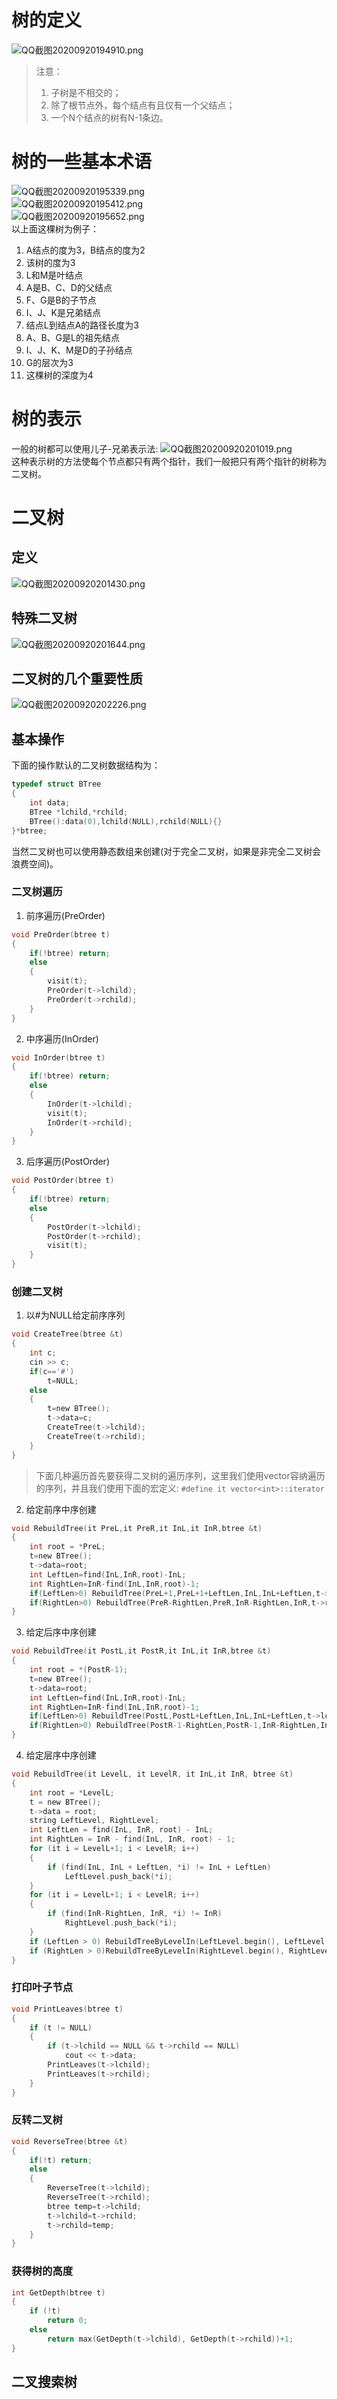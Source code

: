 # 树的定义
![QQ截图20200920194910.png](https://i.loli.net/2020/09/20/h4LQTjEzmMHRfgN.png)
> 注意：  
> 1. 子树是不相交的；
> 2. 除了根节点外，每个结点有且仅有一个父结点；
> 3. 一个N个结点的树有N-1条边。

# 树的一些基本术语
![QQ截图20200920195339.png](https://i.loli.net/2020/09/20/VUPFjse6q8nTwxD.png)  
![QQ截图20200920195412.png](https://i.loli.net/2020/09/20/t18YmhgAOX7SrTI.png)  
![QQ截图20200920195652.png](https://i.loli.net/2020/09/20/7hPcwvr5E2HuARV.png)  
以上面这棵树为例子：  
1. A结点的度为3，B结点的度为2  
2. 该树的度为3
3. L和M是叶结点
4. A是B、C、D的父结点  
5. F、G是B的子节点
6. I、J、K是兄弟结点
7. 结点L到结点A的路径长度为3
8. A、B、G是L的祖先结点
9. I、J、K、M是D的子孙结点
10. G的层次为3
11. 这棵树的深度为4

# 树的表示
一般的树都可以使用儿子-兄弟表示法:
![QQ截图20200920201019.png](https://i.loli.net/2020/09/20/W3zEv2CLPoIStZQ.png)  
这种表示树的方法使每个节点都只有两个指针，我们一般把只有两个指针的树称为二叉树。

# 二叉树
## 定义
![QQ截图20200920201430.png](https://i.loli.net/2020/09/20/8qSR9CEiQe3JZk5.png)  
## 特殊二叉树
![QQ截图20200920201644.png](https://i.loli.net/2020/09/20/LizVBDAl4XyMWuh.png)
## 二叉树的几个重要性质
![QQ截图20200920202226.png](https://i.loli.net/2020/09/20/jXitWkVTqFhxe6v.png)
## 基本操作
下面的操作默认的二叉树数据结构为：
```c
typedef struct BTree
{
    int data;
    BTree *lchild,*rchild;
    BTree():data(0),lchild(NULL),rchild(NULL){}
}*btree;
```
当然二叉树也可以使用静态数组来创建(对于完全二叉树，如果是非完全二叉树会浪费空间)。
### 二叉树遍历
1. 前序遍历(PreOrder)
```c
void PreOrder(btree t)
{
    if(!btree) return;
    else
    {
        visit(t);
        PreOrder(t->lchild);
        PreOrder(t->rchild);
    }
}
```
2. 中序遍历(InOrder)
```c
void InOrder(btree t)
{
    if(!btree) return;
    else
    {
        InOrder(t->lchild);
        visit(t);
        InOrder(t->rchild);
    }
}
```
3. 后序遍历(PostOrder)
```c
void PostOrder(btree t)
{
    if(!btree) return;
    else
    {
        PostOrder(t->lchild);
        PostOrder(t->rchild);
        visit(t);
    }
}
```
### 创建二叉树
1. 以#为NULL给定前序序列
```c
void CreateTree(btree &t)
{
    int c;
    cin >> c;
    if(c=='#')
        t=NULL;
    else
    {
        t=new BTree();
        t->data=c;
        CreateTree(t->lchild);
        CreateTree(t->rchild);
    }
}
```
> 下面几种遍历首先要获得二叉树的遍历序列，这里我们使用vector<int>容纳遍历的序列，并且我们使用下面的宏定义:
`#define it vector<int>::iterator`

2. 给定前序中序创建
```c
void RebuildTree(it PreL,it PreR,it InL,it InR,btree &t)
{
    int root = *PreL;
    t=new BTree();
    t->data=root;
    int LeftLen=find(InL,InR,root)-InL;
    int RightLen=InR-find(InL,InR,root)-1;
    if(LeftLen>0) RebuildTree(PreL+1,PreL+1+LeftLen,InL,InL+LeftLen,t->lchild);
    if(RightLen>0) RebuildTree(PreR-RightLen,PreR,InR-RightLen,InR,t->rchild);
}
```
3. 给定后序中序创建
```c
void RebuildTree(it PostL,it PostR,it InL,it InR,btree &t)
{
    int root = *(PostR-1);
    t=new BTree();
    t->data=root;
    int LeftLen=find(InL,InR,root)-InL;
    int RightLen=InR-find(InL,InR,root)-1;
    if(LeftLen>0) RebuildTree(PostL,PostL+LeftLen,InL,InL+LeftLen,t->lchild);
    if(RightLen>0) RebuildTree(PostR-1-RightLen,PostR-1,InR-RightLen,InR,t->rchild);
}
```
4. 给定层序中序创建
```c
void RebuildTree(it LevelL, it LevelR, it InL,it InR, btree &t)
{
	int root = *LevelL;
	t = new BTree();
	t->data = root;
	string LeftLevel, RightLevel;
	int LeftLen = find(InL, InR, root) - InL;
	int RightLen = InR - find(InL, InR, root) - 1;
	for (it i = LevelL+1; i < LevelR; i++)
	{
		if (find(InL, InL + LeftLen, *i) != InL + LeftLen)
			LeftLevel.push_back(*i);
	}
	for (it i = LevelL+1; i < LevelR; i++)
	{
		if (find(InR-RightLen, InR, *i) != InR)
			RightLevel.push_back(*i);
	}
	if (LeftLen > 0) RebuildTreeByLevelIn(LeftLevel.begin(), LeftLevel.end(), InL, InL + LeftLen, t->lchild);
	if (RightLen > 0)RebuildTreeByLevelIn(RightLevel.begin(), RightLevel.end(), InR - RightLen, InR, t->rchild);
}
```
### 打印叶子节点
```c
void PrintLeaves(btree t)
{
	if (t != NULL)
	{
		if (t->lchild == NULL && t->rchild == NULL)
			cout << t->data;
		PrintLeaves(t->lchild);
		PrintLeaves(t->rchild);
	}
}
```
### 反转二叉树
```c
void ReverseTree(btree &t)
{
    if(!t) return;
    else
    {
        ReverseTree(t->lchild);
        ReverseTree(t->rchild);
        btree temp=t->lchild;
        t->lchild=t->rchild;
        t->rchild=temp;
    }
}
```

### 获得树的高度
```c
int GetDepth(btree t)
{
	if (!t)
		return 0;
	else
		return max(GetDepth(t->lchild), GetDepth(t->rchild))+1;
}
```

## 二叉搜索树
